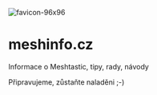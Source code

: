 ![favicon-96x96](https://github.com/user-attachments/assets/cda058cf-cdcd-412e-9982-49a5c9060140)

# meshinfo.cz

Informace o Meshtastic, tipy, rady, návody

Připravujeme, zůstaňte naladěni ;-)
